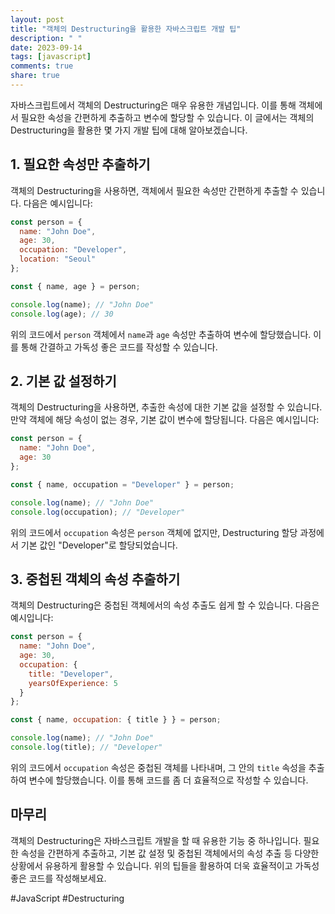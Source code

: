 ```yaml
---
layout: post
title: "객체의 Destructuring을 활용한 자바스크립트 개발 팁"
description: " "
date: 2023-09-14
tags: [javascript]
comments: true
share: true
---
```


자바스크립트에서 객체의 Destructuring은 매우 유용한 개념입니다. 이를 통해 객체에서 필요한 속성을 간편하게 추출하고 변수에 할당할 수 있습니다. 이 글에서는 객체의 Destructuring을 활용한 몇 가지 개발 팁에 대해 알아보겠습니다.

## 1. 필요한 속성만 추출하기

객체의 Destructuring을 사용하면, 객체에서 필요한 속성만 간편하게 추출할 수 있습니다. 다음은 예시입니다:

```javascript
const person = {
  name: "John Doe",
  age: 30,
  occupation: "Developer",
  location: "Seoul"
};

const { name, age } = person;

console.log(name); // "John Doe"
console.log(age); // 30
```

위의 코드에서 `person` 객체에서 `name`과 `age` 속성만 추출하여 변수에 할당했습니다. 이를 통해 간결하고 가독성 좋은 코드를 작성할 수 있습니다.

## 2. 기본 값 설정하기

객체의 Destructuring을 사용하면, 추출한 속성에 대한 기본 값을 설정할 수 있습니다. 만약 객체에 해당 속성이 없는 경우, 기본 값이 변수에 할당됩니다. 다음은 예시입니다:

```javascript
const person = {
  name: "John Doe",
  age: 30
};

const { name, occupation = "Developer" } = person;

console.log(name); // "John Doe"
console.log(occupation); // "Developer"
```

위의 코드에서 `occupation` 속성은 `person` 객체에 없지만, Destructuring 할당 과정에서 기본 값인 "Developer"로 할당되었습니다.

## 3. 중첩된 객체의 속성 추출하기

객체의 Destructuring은 중첩된 객체에서의 속성 추출도 쉽게 할 수 있습니다. 다음은 예시입니다:

```javascript
const person = {
  name: "John Doe",
  age: 30,
  occupation: {
    title: "Developer",
    yearsOfExperience: 5
  }
};

const { name, occupation: { title } } = person;

console.log(name); // "John Doe"
console.log(title); // "Developer"
```

위의 코드에서 `occupation` 속성은 중첩된 객체를 나타내며, 그 안의 `title` 속성을 추출하여 변수에 할당했습니다. 이를 통해 코드를 좀 더 효율적으로 작성할 수 있습니다.

## 마무리

객체의 Destructuring은 자바스크립트 개발을 할 때 유용한 기능 중 하나입니다. 필요한 속성을 간편하게 추출하고, 기본 값 설정 및 중첩된 객체에서의 속성 추출 등 다양한 상황에서 유용하게 활용할 수 있습니다. 위의 팁들을 활용하여 더욱 효율적이고 가독성 좋은 코드를 작성해보세요.

#JavaScript #Destructuring